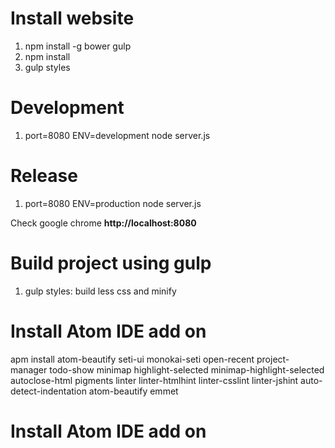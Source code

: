 # Install website
1. npm install -g bower gulp
2. npm install
3. gulp styles

# Development
1. port=8080 ENV=development node server.js

# Release
1. port=8080 ENV=production node server.js

Check google chrome **http://localhost:8080**

# Build project using gulp #
1. gulp styles: build less css and minify

# Install Atom IDE add on
apm install atom-beautify seti-ui monokai-seti open-recent project-manager todo-show minimap highlight-selected minimap-highlight-selected autoclose-html pigments linter linter-htmlhint linter-csslint linter-jshint auto-detect-indentation atom-beautify emmet


# Install Atom IDE add on
